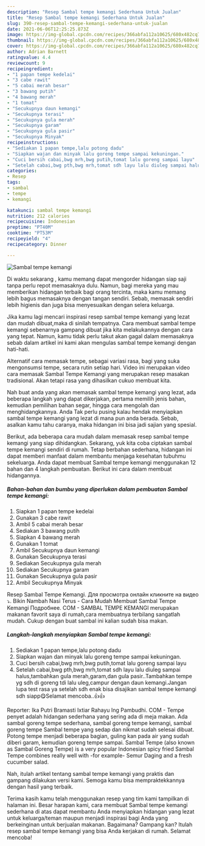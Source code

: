```yaml
---
description: "Resep Sambal tempe kemangi Sederhana Untuk Jualan"
title: "Resep Sambal tempe kemangi Sederhana Untuk Jualan"
slug: 390-resep-sambal-tempe-kemangi-sederhana-untuk-jualan
date: 2021-06-06T12:25:25.873Z
image: https://img-global.cpcdn.com/recipes/366abfa112a10625/680x482cq70/sambal-tempe-kemangi-foto-resep-utama.jpg
thumbnail: https://img-global.cpcdn.com/recipes/366abfa112a10625/680x482cq70/sambal-tempe-kemangi-foto-resep-utama.jpg
cover: https://img-global.cpcdn.com/recipes/366abfa112a10625/680x482cq70/sambal-tempe-kemangi-foto-resep-utama.jpg
author: Adrian Barnett
ratingvalue: 4.4
reviewcount: 9
recipeingredient:
- "1 papan tempe kedelai"
- "3 cabe rawit"
- "5 cabai merah besar"
- "3 bawang putih"
- "4 bawang merah"
- "1 tomat"
- "Secukupnya daun kemangi"
- "Secukupnya terasi"
- "Secukupnya gula merah"
- "Secukupnya garam"
- "Secukupnya gula pasir"
- "Secukupnya Minyak"
recipeinstructions:
- "Sediakan 1 papan tempe,lalu potong dadu"
- "Siapkan wajan dan minyak lalu goreng tempe sampai kekuningan."
- "Cuci bersih cabai,bwg mrh,bwg putih,tomat lalu goreng sampai layu"
- "Setelah cabai,bwg pth,bwg mrh,tomat sdh layu lalu diuleg sampai halus,tambahkan gula merah,garam,dan gula pasir..Tambahkan tempe yg sdh di goreng tdi lalu uleg,campur dengan daun kemangi.Jangan lupa test rasa ya setelah sdh enak bisa disajikan sambal tempe kemangi sdh siapp😋Selamat mencoba..👍👍"
categories:
- Resep
tags:
- sambal
- tempe
- kemangi

katakunci: sambal tempe kemangi 
nutrition: 212 calories
recipecuisine: Indonesian
preptime: "PT40M"
cooktime: "PT53M"
recipeyield: "4"
recipecategory: Dinner

---
```



![Sambal tempe kemangi](https://img-global.cpcdn.com/recipes/366abfa112a10625/680x482cq70/sambal-tempe-kemangi-foto-resep-utama.jpg)

Di waktu  sekarang , kamu memang dapat mengorder hidangan siap saji tanpa perlu repot memasaknya dulu. Namun, bagi mereka yang mau memberikan hidangan terbaik bagi orang tercinta, maka kamu memang lebih bagus memasaknya dengan tangan sendiri. Sebab, memasak sendiri lebih higienis dan juga bisa menyesuaikan dengan selera keluarga.

Jika kamu lagi mencari inspirasi resep sambal tempe kemangi yang lezat dan mudah dibuat,maka di sinilah tempatnya. Cara membuat sambal tempe kemangi  sebenarnya gampang dibuat jika kita melakukannya dengan cara yang tepat. Namun, kamu tidak perlu takut akan gagal dalam memasaknya 
sebab dalam artikel ini kami akan mengulas sambal tempe kemangi dengan hati-hati.  

Alternatif cara memasak tempe, sebagai variasi rasa, bagi yang suka mengonsumsi tempe, secara rutin setiap hari. Video ini merupakan video cara memasak Sambal Tempe Kemangi yang merupakan resep masakan tradisional. Akan tetapi rasa yang dihasilkan cukuo membuat kita.

Nah buat anda yang akan memasak sambal tempe kemangi yang lezat, ada beberapa langkah yang dapat dikerjakan, pertama memilih jenis bahan, kemudian pemilihan bahan segar, hingga cara mengolah dan menghidangkannya. Anda Tak perlu pusing kalau hendak menyiapkan sambal tempe kemangi yang lezat di mana pun anda berada. Sebab, asalkan kamu  tahu caranya, maka hidangan ini bisa jadi sajian yang spesial.

Berikut, ada beberapa cara mudah dalam memasak resep sambal tempe kemangi yang siap dihidangkan. Sekarang, yuk kita coba ciptakan sambal tempe kemangi sendiri di rumah. Tetap berbahan sederhana, hidangan ini dapat memberi manfaat dalam membantu menjaga kesehatan tubuhmu sekeluarga. Anda dapat membuat Sambal tempe kemangi menggunakan 12 bahan dan 4 langkah pembuatan. Berikut ini cara dalam membuat hidangannya.

<!--inarticleads1-->

##### Bahan-bahan dan bumbu yang diperlukan dalam pembuatan Sambal tempe kemangi:

1. Siapkan 1 papan tempe kedelai
1. Gunakan 3 cabe rawit
1. Ambil 5 cabai merah besar
1. Sediakan 3 bawang putih
1. Siapkan 4 bawang merah
1. Gunakan 1 tomat
1. Ambil Secukupnya daun kemangi
1. Gunakan Secukupnya terasi
1. Sediakan Secukupnya gula merah
1. Sediakan Secukupnya garam
1. Gunakan Secukupnya gula pasir
1. Ambil Secukupnya Minyak


Resep Sambal Tempe Kemangi. Для просмотра онлайн кликните на видео ⤵. Bikin Nambah Nasi Terus - Cara Mudah Membuat Sambal Tempe Kemangi Подробнее. COM - SAMBAL TEMPE KEMANGI merupakan makanan favorit saya di rumah,cara membuatnya terbilang sangatlah mudah. Cukup dengan buat sambal ini kalian sudah bisa makan. 

<!--inarticleads2-->

##### Langkah-langkah menyiapkan Sambal tempe kemangi:

1. Sediakan 1 papan tempe,lalu potong dadu
1. Siapkan wajan dan minyak lalu goreng tempe sampai kekuningan.
1. Cuci bersih cabai,bwg mrh,bwg putih,tomat lalu goreng sampai layu
1. Setelah cabai,bwg pth,bwg mrh,tomat sdh layu lalu diuleg sampai halus,tambahkan gula merah,garam,dan gula pasir..Tambahkan tempe yg sdh di goreng tdi lalu uleg,campur dengan daun kemangi.Jangan lupa test rasa ya setelah sdh enak bisa disajikan sambal tempe kemangi sdh siapp😋Selamat mencoba..👍👍


Reporter: Ika Putri Bramasti Ixtiar Rahayu Ing Pambudhi. COM - Tempe penyet adalah hidangan sederhana yang sering ada di meja makan. Ada sambal goreng tempe sederhana, sambal goreng tempe kemangi, sambal goreng tempe Sambal tempe yang sedap dan nikmat sudah selesai dibuat. Potong tempe menjadi beberapa bagian, guling kan pada air yang sudah diberi garam, kemudian goreng tempe sampai. Sambal Tempe (also known as Sambal Goreng Tempe) is a very popular Indonesian spicy fried Sambal Tempe combines really well with -for example- Semur Daging and a fresh cucumber salad. 

Nah, itulah artikel tentang  sambal tempe kemangi  yang praktis dan gampang dilakukan versi kami. Semoga kamu bisa mempraktekkannya dengan hasil yang terbaik. 

Terima kasih kamu telah menggunakan resep yang tim kami tampilkan di halaman ini. Besar harapan kami, cara membuat  Sambal tempe kemangi sederhana di atas dapat membantu Anda menyiapkan hidangan yang lezat untuk keluarga/teman maupun menjadi inspirasi bagi Anda yang berkeinginan untuk berjualan makanan. Bagaimana? Gampang kan? Itulah resep sambal tempe kemangi yang bisa Anda kerjakan di rumah. Selamat mencoba!


